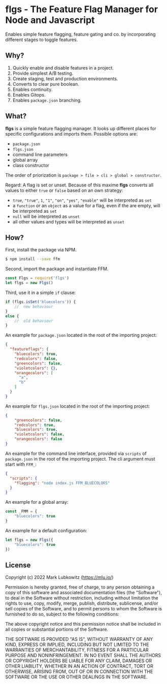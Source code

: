 # flgs - The Feature Flag Manager for Node and Javascript

Enables simple feature flagging, feature gating and co. by incorporating different stages to toggle features.

## Why?

1. Quickly enable and disable features in a project.
2. Provide simplest A/B testing.
3. Create staging, test and production environments.
4. Converts to clear pure boolean.
5. Enables continuity.
6. Enables Gitops.
7. Enables `package.json` branching.

## What?

**flgs** is a simple feature flagging manager. It looks up different places for specific configurations and imports them. Possible options are:

* `package.json`
* `flgs.json`
* command line parameters
* global array
* class constructor

The order of priorization is `package > file > cli > global > constructor`.

Regard: A flag is set or unset. Because of this maxime **flgs** converts all values to either `true` or `false` based on an own strategy:

* `true`, `"true"`, `1`, `"1"`, `"on"`, `"yes"`, `"enable"` will be interpreted as `set`
* a `function` or an `object` as a value for a flag, even if the are empty, will be interpreted as `set`
* `null` will be interpreted as `unset`
* all other values and types will be interpreted as `unset`

## How?

First, install the package via NPM.

```sh
$ npm install --save ffm
```

Second, import the package and instantiate FFM.

```js
const Flgs = require('flgs')
let flgs = new Flgs()
```

Third, use it in a simple `if` clause:

```js
if (flgs.isSet('bluecolors')) {
    //  new behaviour
}
else {
    //  old behaviour
}
```

An example for `package.json` located in the root of the importing project:

```json
{
  "featureflags": {
    "bluecolors": true,
    "redcolors": false,
    "greencolors": false,
    "violetcolors": {},
    "orangecolors": [
      "a",
      "b"
    ]
  }
}
```

An example for `flgs.json` located in the root of the importing project:

```json
{
    "greencolors": false,
    "redcolors": true,
    "bluecolors": true,
    "violetcolors": false,
    "orangecolors": false
}
```

An example for the command line interface, provided via `scripts` of `package.json` in the root of the importing project. The cli argument must start with `FFM_`:

```json
{
  "scripts": {
    "flagging": "node index.js FFM_BLUECOLORS"
  }
}
```

An example for a global array:

```js
const _FMM = {
    "bluecolors": true
}
```

An example for a default configuration:

```js
let flgs = new Flgs({
    "bluecolors": true
})
```

License
-------

Copyright (c) 2022 Mark Lubkowitz (https://mlu.io/)

Permission is hereby granted, free of charge, to any person obtaining
a copy of this software and associated documentation files (the
"Software"), to deal in the Software without restriction, including
without limitation the rights to use, copy, modify, merge, publish,
distribute, sublicense, and/or sell copies of the Software, and to
permit persons to whom the Software is furnished to do so, subject to
the following conditions:

The above copyright notice and this permission notice shall be included
in all copies or substantial portions of the Software.

THE SOFTWARE IS PROVIDED "AS IS", WITHOUT WARRANTY OF ANY KIND,
EXPRESS OR IMPLIED, INCLUDING BUT NOT LIMITED TO THE WARRANTIES OF
MERCHANTABILITY, FITNESS FOR A PARTICULAR PURPOSE AND NONINFRINGEMENT.
IN NO EVENT SHALL THE AUTHORS OR COPYRIGHT HOLDERS BE LIABLE FOR ANY
CLAIM, DAMAGES OR OTHER LIABILITY, WHETHER IN AN ACTION OF CONTRACT,
TORT OR OTHERWISE, ARISING FROM, OUT OF OR IN CONNECTION WITH THE
SOFTWARE OR THE USE OR OTHER DEALINGS IN THE SOFTWARE.
